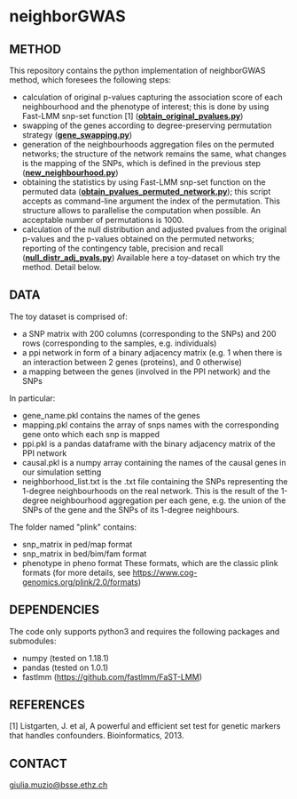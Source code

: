 # neighborGWAS
## METHOD
This repository contains the python implementation of neighborGWAS method, which foresees the following steps:
- calculation of original p-values capturing the association score of each neighbourhood and the phenotype of interest; this is done by using Fast-LMM snp-set function [1] ([**obtain_original_pvalues.py**](obtain_original_pvalues.py))
- swapping of the genes according to degree-preserving permutation strategy ([**gene_swapping.py**](gene_swapping.py))
- generation of the neighbourhoods aggregation files on the permuted networks; the structure of the network remains the same, what changes is the mapping of the SNPs, which is defined in the previous step ([**new_neighbourhood.py**](new_neighbourhood.py))
- obtaining the statistics by using Fast-LMM snp-set function on the permuted data ([**obtain_pvalues_permuted_network.py**](obtain_pvalues_permuted_network.py)); this script accepts as command-line argument the index of the permutation. This structure allows to parallelise the computation when possible. An acceptable number of permutations is 1000.
- calculation of the null distribution and adjusted pvalues from the original p-values and the p-values obtained on the permuted networks; reporting of the contingency table, precision and recall ([**null_distr_adj_pvals.py**](null_distr_adj_pvals.py))
Available here a toy-dataset on which try the method. Detail below.

## DATA
The toy dataset is comprised of:
- a SNP matrix with 200 columns (corresponding to the SNPs) and 200 rows (corresponding to the samples, e.g. individuals)
- a ppi network in form of a binary adjacency matrix (e.g. 1 when there is an interaction between 2 genes (proteins), and 0 otherwise)
- a mapping between the genes (involved in the PPI network) and the SNPs

In particular:
- gene_name.pkl contains the names of the genes
- mapping.pkl contains the array of snps names with the corresponding gene onto which each snp is mapped
- ppi.pkl is a pandas dataframe with the binary adjacency matrix of the PPI network
- causal.pkl is a numpy array containing the names of the causal genes in our simulation setting
- neighborhood_list.txt is the .txt file containing the SNPs representing the 1-degree neighbourhoods on the real network. This is the result of the 1-degree neighbourhood aggregation per each gene, e.g. the union of the SNPs of the gene and the SNPs of its 1-degree neighbours.

The folder named "plink" contains:
- snp_matrix in ped/map format
- snp_matrix in bed/bim/fam format
- phenotype in pheno format
These formats, which are the classic plink formats (for more details, see https://www.cog-genomics.org/plink/2.0/formats)

## DEPENDENCIES
The code only supports python3 and requires the following packages and submodules:
+ numpy (tested on 1.18.1)
+ pandas (tested on 1.0.1)
+ fastlmm (https://github.com/fastlmm/FaST-LMM)


## REFERENCES

[1] Listgarten, J. et al, A powerful and efficient set test for genetic markers that handles confounders.
Bioinformatics, 2013.

## CONTACT
giulia.muzio@bsse.ethz.ch
